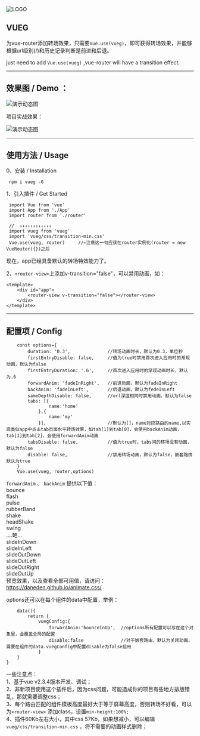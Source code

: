 ![LOGO][2]


## VUEG ##

为vue-router添加转场效果，只需要`Vue.use(vueg)`，即可获得转场效果，并能够根据url级别(/)和历史记录判断是前进和后退。

just need to add `Vue.use(vueg)` ,vue-router will have a transition effect.

----------


## 效果图 / Demo ： ##

![演示动态图][1]

项目实战效果：

![演示动态图][3]

----------
## 使用方法 / Usage 

0、安装 / Installation

     npm i vueg -G

1、引入插件 / Get Started

     import Vue from 'vue' 
     import App from './App' 
     import router from './router'

     //  ↓↓↓↓↓↓↓↓↓↓↓↓
     import vueg from 'vueg'    
     import 'vueg/css/transition-min.css'
     Vue.use(vueg, router)     //←注意这一句应该在router实例化(router = new VueRouter({})之后

现在，app已经具备默认的转场特效能力了。

2、`<router-view>`上添加v-transition="false"，可以禁用动画，如：  

    <template>
        <div id="app">
            <router-view v-transition="false"></router-view>
        </div>
    </template>
    
    
----------
## 配置项 / Config ##
        const options={  
            duration: '0.3',              //转场动画时长，默认为0.3，单位秒
            firstEntryDisable: false,     //值为true时禁用首次进入应用时的渐现动画，默认为false  
            firstEntryDuration: '.6',     //首次进入应用时的渐现动画时长，默认为.6  
            forwardAnim: 'fadeInRight',   //前进动画，默认为fadeInRight  
            backAnim: 'fadeInLeft',       //后退动画，默认为fedeInLeft  
            sameDepthDisable: false,      //url深度相同时禁用动画，默认为false  
            tabs: [{
                    name:'home'
                },{
                    name:'my'
                }],                       //默认为[]，name对应路由的name,以实现类似app中点击tab页面水平转场效果，如tab[1]到tab[0]，会使用backAnim动画，tab[1]到tab[2]，会使用forwardAnim动画  
            tabsDisable: false,           //值为true时，tabs间的转场没有动画，默认为false  
            disable: false,               //禁用转场动画，默认为false，嵌套路由默认为true    
        }  
        Vue.use(vueg, router,options)

`forwardAnim` 、 `backAnim` 提供以下值：  
bounce  
flash  
pulse  
rubberBand  
shake  
headShake  
swing  
....略...  
slideInDown  
slideInLeft  
slideOutDown  
slideOutLeft  
slideOutRight  
slideOutUp  
预览效果，以及查看全部可用值，请访问：https://daneden.github.io/animate.css/


options还可以在每个组件的data中配置，举例：  

        data(){
            return {
                vuegConfig:{  
                    forwardAnim:'bounceInUp',  //options所有配置可以写在这个对象里，会覆盖全局的配置
                    disable:false              //对于嵌套路由，默认为关闭动画，需要在组件的data.vuegConfig中配置disable为false启用
                }
        }
    }


一些注意点：  
1、基于vue v2.3.4版本开发、调试；  
2、非新项目使用这个插件后，因为css问题，可能造成你的项目有些地方排版错乱，那就需要调整css；  
3、每个路由匹配的组件模板高度最好大于等于屏幕高度，否则转场不好看，可以为`<router-view>`  添加class，设置`min-height:100%;`  
4、插件60Kb左右大小，其中css 57Kb，如果想减小，可以编辑`vueg/css/transition-min.css`  ，将不需要的动画样式删除；  



  [1]: https://raw.githubusercontent.com/jaweii/vueg/master/image/GIF.gif
  [2]: https://raw.githubusercontent.com/jaweii/vueg/master/image/vueg.JPG
  [3]: https://raw.githubusercontent.com/jaweii/vueg/master/image/GIF33.gif

